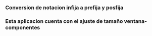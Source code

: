 ### Conversion de notacion infija a prefija y posfija


### Esta aplicacion cuenta con el ajuste de tamaño ventana-componentes
